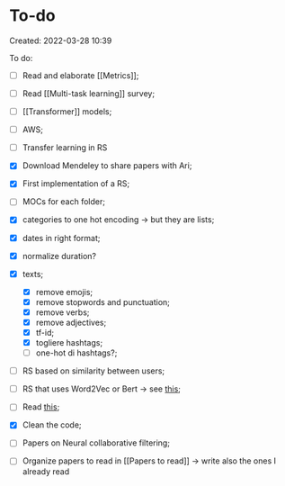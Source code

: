 # To-do
Created: 2022-03-28 10:39


To do:
- [ ] Read and elaborate [[Metrics]]; 
- [ ] Read [[Multi-task learning]] survey;
- [ ] [[Transformer]] models;
- [ ] AWS;
- [ ] Transfer learning in RS
- [x] Download Mendeley to share papers with Ari;
- [x] First implementation of a RS;
- [ ] MOCs for each folder;
- [x] categories to one hot encoding -> but they are lists;
- [x] dates in right format;
- [x] normalize duration?
- [x] texts;
	- [x]   remove emojis;
	- [x]   remove stopwords and punctuation;
	- [x]   remove verbs;
	- [x]   remove adjectives;
	- [x]   tf-id;
	- [x]   togliere hashtags;
	- [ ]   one-hot di hashtags?; 

- [ ] RS based on similarity between users;
- [ ] RS that uses Word2Vec or Bert -> see [this](https://www.kdnuggets.com/2020/08/content-based-recommendation-system-word-embeddings.html);
- [ ] Read [this](https://ieeexplore.ieee.org/stamp/stamp.jsp?arnumber=9354169);
- [x] Clean the code;
- [ ] Papers on Neural collaborative filtering;
- [ ] Organize papers to read in [[Papers to read]] -> write also the ones I already read

